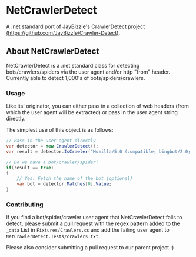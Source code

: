 # NetCrawlerDetect
A .net standard port of JayBizzle's CrawlerDetect project [(https://github.com/JayBizzle/Crawler-Detect)](https://github.com/JayBizzle/Crawler-Detect).

## About NetCrawlerDetect

NetCrawlerDetect is a .net standard class for detecting bots/crawlers/spiders via the user agent and/or http "from" header. Currently able to detect 1,000's of bots/spiders/crawlers.

### Usage
Like its' originator, you can either pass in a collection of web headers (from which the user agent will be extracted) or pass in the user agent string directly.

The simplest use of this object is as follows:

```csharp
// Pass in the user agent directly
var detector = new CrawlerDetect();
var result = detector.IsCrawler("Mozilla/5.0 (compatible; bingbot/2.0; +http://www.bing.com/bingbot.htm)");

// Do we have a bot/crawler/spider?
if(result == true)
{
	// Yes. Fetch the name of the bot (optional)
	var bot = detector.Matches[0].Value;
}
```

### Contributing
If you find a bot/spider/crawler user agent that NetCrawlerDetect fails to detect, please submit a pull request with the regex pattern added to the `_data` List in `Fixtures/Crawlers.cs` and add the failing user agent to `NetCrawlerDetect.Tests/crawlers.txt`.

Please also consider submitting a pull request to our parent project :)